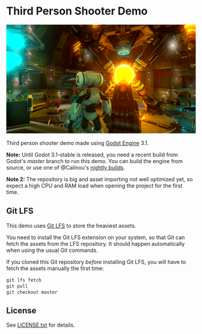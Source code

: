 # Third Person Shooter Demo

![Screenshot of TPS demo](screenshot.png)

Third person shooter demo made using [Godot Engine](https://godotengine.org) 3.1.

**Note:** Until Godot 3.1-stable is released, you need a recent build from Godot's
*master* branch to run this demo. You can build the engine from source, or use one
of @Calinou's [nightly builds](https://hugo.pro/projects/godot-builds).

**Note 2:** The repository is big and asset importing not well optimized yet, so expect
a high CPU and RAM load when opening the project for the first time.

## Git LFS

This demo uses [Git LFS](https://git-lfs.github.com/) to store the heaviest assets.

You need to install the Git LFS extension on your system, so that Git can fetch the
assets from the LFS repository. It should happen automatically when using the usual
Git commands.

If you cloned this Git repository *before* installing Git LFS, you will have to fetch
the assets manually the first time:

```text
git lfs fetch
git pull
git checkout master
```

## License

See [LICENSE.txt](/LICENSE.txt) for details.

